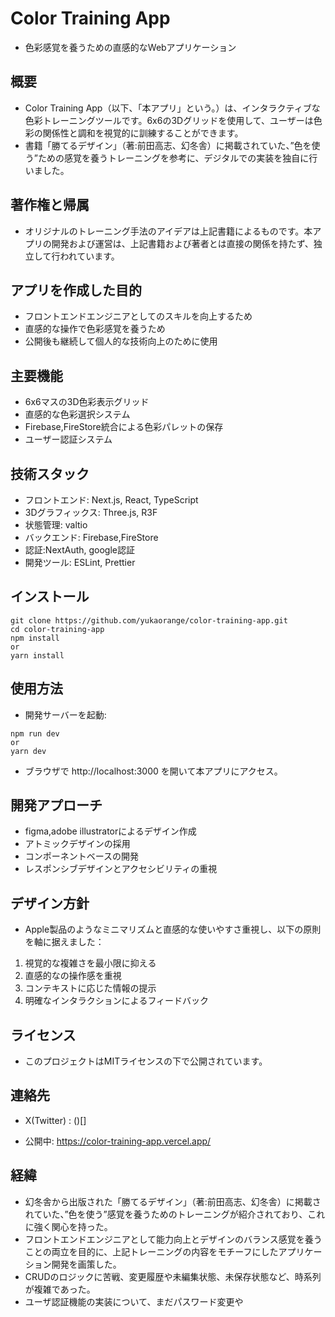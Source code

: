 # Color Training App

- 色彩感覚を養うための直感的なWebアプリケーション

## 概要

- Color Training App（以下、「本アプリ」という。）は、インタラクティブな色彩トレーニングツールです。6x6の3Dグリッドを使用して、ユーザーは色彩の関係性と調和を視覚的に訓練することができます。
- 書籍「勝てるデザイン」（著:前田高志、幻冬舎）に掲載されていた、”色を使う”ための感覚を養うトレーニングを参考に、デジタルでの実装を独自に行いました。

## 著作権と帰属

- オリジナルのトレーニング手法のアイデアは上記書籍によるものです。本アプリの開発および運営は、上記書籍および著者とは直接の関係を持たず、独立して行われています。

## アプリを作成した目的

- フロントエンドエンジニアとしてのスキルを向上するため
- 直感的な操作で色彩感覚を養うため
- 公開後も継続して個人的な技術向上のために使用

## 主要機能

- 6x6マスの3D色彩表示グリッド
- 直感的な色彩選択システム
- Firebase,FireStore統合による色彩パレットの保存
- ユーザー認証システム

## 技術スタック

- フロントエンド: Next.js, React, TypeScript
- 3Dグラフィックス: Three.js, R3F
- 状態管理: valtio
- バックエンド: Firebase,FireStore
- 認証:NextAuth, google認証
- 開発ツール: ESLint, Prettier

## インストール

```
git clone https://github.com/yukaorange/color-training-app.git
cd color-training-app
npm install
or
yarn install
```

## 使用方法

- 開発サーバーを起動:

```
npm run dev
or
yarn dev
```

- ブラウザで http://localhost:3000 を開いて本アプリにアクセス。

## 開発アプローチ

- figma,adobe illustratorによるデザイン作成
- アトミックデザインの採用
- コンポーネントベースの開発
- レスポンシブデザインとアクセシビリティの重視

## デザイン方針

- Apple製品のようなミニマリズムと直感的な使いやすさ重視し、以下の原則を軸に据えました：

1. 視覚的な複雑さを最小限に抑える
2. 直感的なの操作感を重視
3. コンテキストに応じた情報の提示
4. 明確なインタラクションによるフィードバック

## ライセンス

- このプロジェクトはMITライセンスの下で公開されています。

## 連絡先

- X(Twitter) : ()[]

- 公開中: https://color-training-app.vercel.app/

## 経緯

- 幻冬舎から出版された「勝てるデザイン」（著:前田高志、幻冬舎）に掲載されていた、”色を使う”感覚を養うためのトレーニングが紹介されており、これに強く関心を持った。
- フロントエンドエンジニアとして能力向上とデザインのバランス感覚を養うことの両立を目的に、上記トレーニングの内容をモチーフにしたアプリケーション開発を画策した。
- CRUDのロジックに苦戦、変更履歴や未編集状態、未保存状態など、時系列が複雑であった。
- ユーザ認証機能の実装について、まだパスワード変更や
